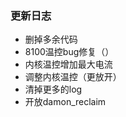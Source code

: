 ### 更新日志
- 删掉多余代码</br>
- 8100温控bug修复（）</br>
- 内核温控增加最大电流</br>
- 调整内核温控（更放开）</br>
- 清掉更多的log</br>
- 开放damon_reclaim</br>
